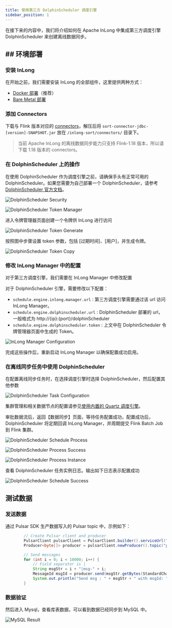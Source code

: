 ```yaml
---
title: 使用第三方 DolphinScheduler 调度引擎
sidebar_position: 1
---
```


在接下来的内容中，我们将介绍如何在 Apache InLong 中集成第三方调度引擎 DolphinScheduler 来创建离线数据同步。

## ## 环境部署

### 安装 InLong

在开始之前，我们需要安装 InLong 的全部组件，这里提供两种方式：

- [Docker 部署](deployment/docker.md)（推荐）
- [Bare Metal 部署](deployment/bare_metal.md)

### 添加 Connectors

下载与 Flink 版本对应的 [connectors](https://inlong.apache.org/zh-CN/downloads)，解压后将 `sort-connector-jdbc-[version]-SNAPSHOT.jar` 放在 `/inlong-sort/connectors/` 目录下。
> 当前 Apache InLong 的离线数据同步能力只支持 Flink-1.18 版本，所以请下载 1.18 版本的 connectors。

### 在 DolphinScheduler 上的操作

在使用 DolphinScheduler 作为调度引擎之前，请确保手头有正常可用的 DolphinScheduler。如果您需要为自己部署一个 DolphinScheduler，请参考 [DolphinScheduler 官方文档](https://dolphinscheduler.apache.org/zh-cn)。

![DolphinScheduler Security](img/dolphinscheduler/ds_security.png)

![DolphinScheduler Token Manager](img/dolphinscheduler/ds_token_manager.png)

进入令牌管理器页面创建一个令牌供 InLong 进行访问

![DolphinScheduler Token Generate](img/dolphinscheduler/ds_token_generate.png)

按照图中步骤设置 token 参数，包括 [过期时间]、[用户]，并生成令牌。

![DolphinScheduler Token Copy](img/dolphinscheduler/ds_token_copy.png)

### 修改 InLong Manager 中的配置

对于第三方调度引擎，我们需要在 InLong Manager 中修改配置

对于 DolphinScheduler 引擎，需要修改以下配置：

* `schedule.engine.inlong.manager.url` : 第三方调度引擎需要通过该 url 访问 InLong Manager。
* `schedule.engine.dolphinscheduler.url` : DolphinScheduler 部署的 url，一般格式为 http://{ip}:{port}/dolphinScheduler
* `schedule.engine.dolphinscheduler.token` : 上文中在 DolphinScheduler 令牌管理器页面中生成的 Token。

![InLong Manager Configuration](img/dolphinscheduler/inlong_manager_conf.png)

完成这些操作后，重新启动 InLong Manager 以确保配置成功启用。

### 在离线同步任务中使用 DolphinScheduler

在配置离线同步任务时，在选择调度引擎时选择 DolphinScheduler，然后配置其他参数

![DolphinScheduler Task Configuration](img/dolphinscheduler/ds_task_conf.png)

集群管理和相关数据节点的配置请参见[使用内置的 Quartz 调度引擎](quartz_example.md)。

审批数据流后，返回【数据同步】页面，等待任务配置成功，配置成功后，DolphinScheduler 将定期回调 InLong Manager，并周期提交 Flink Batch Job 到 Flink 集群。

![DolphinScheduler Schedule Process](img/dolphinscheduler/ds_schedule_process.png)

![DolphinScheduler Process Success](img/dolphinscheduler/ds_process_success.png)

![DolphinScheduler Process Instance](img/dolphinscheduler/ds_process_instance.png)

查看 DolphinScheduler 任务实例日志。输出如下日志表示配置成功

![DolphinScheduler Schedule Success](img/dolphinscheduler/ds_schedule_success.png)

## 测试数据

### 发送数据

通过 Pulsar SDK 生产数据写入的 Pulsar topic 中，示例如下：

```java
        // Create Pulsar client and producer
        PulsarClient pulsarClient = PulsarClient.builder().serviceUrl("pulsar://localhost:6650").build();
        Producer<byte[]> producer = pulsarClient.newProducer().topic("public/default/test").create();

        // Send messages
        for (int i = 0; i < 10000; i++) {
            // Field separator is |
            String msgStr = i + "|msg-" + i;
            MessageId msgId = producer.send(msgStr.getBytes(StandardCharsets.UTF_8));
            System.out.println("Send msg : " + msgStr + " with msgId: " + msgId);
        }
```

### 数据验证

然后进入 Mysql，查看库表数据，可以看到数据已经同步到 MySQL 中。

![MySQL Result](img/dolphinscheduler/mysql_result.png)
